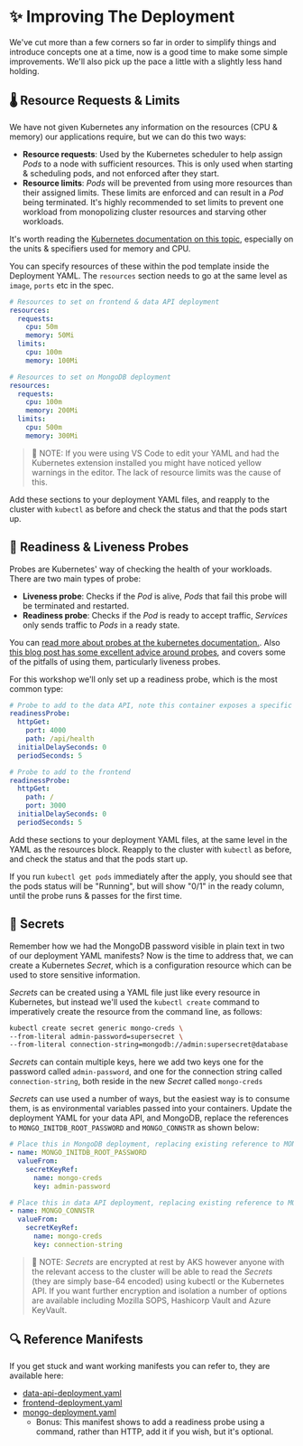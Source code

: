 # ✨ Improving The Deployment

We've cut more than a few corners so far in order to simplify things and introduce concepts one at a time, now is a good time to make some simple improvements. We'll also pick up the pace a little with a slightly less hand holding.

## 🌡️ Resource Requests & Limits

We have not given Kubernetes any information on the resources (CPU & memory) our applications require, but we can do this two ways:

- **Resource requests**: Used by the Kubernetes scheduler to help assign _Pods_ to a node with sufficient resources. This is only used when starting & scheduling pods, and not enforced after they start.
- **Resource limits**: _Pods_ will be prevented from using more resources than their assigned limits. These limits are enforced and can result in a _Pod_ being terminated. It's highly recommended to set limits to prevent one workload from monopolizing cluster resources and starving other workloads.

It's worth reading the [Kubernetes documentation on this topic](https://kubernetes.io/docs/concepts/configuration/manage-resources-containers/), especially on the units & specifiers used for memory and CPU.

You can specify resources of these within the pod template inside the Deployment YAML. The `resources` section needs to go at the same level as `image`, `ports` etc in the spec.

```yaml
# Resources to set on frontend & data API deployment
resources:
  requests:
    cpu: 50m
    memory: 50Mi
  limits:
    cpu: 100m
    memory: 100Mi
```

```yaml
# Resources to set on MongoDB deployment
resources:
  requests:
    cpu: 100m
    memory: 200Mi
  limits:
    cpu: 500m
    memory: 300Mi
```

> 📝 NOTE: If you were using VS Code to edit your YAML and had the Kubernetes extension installed you might have noticed yellow warnings in the editor. The lack of resource limits was the cause of this.

Add these sections to your deployment YAML files, and reapply to the cluster with `kubectl` as before and check the status and that the pods start up.

## 💓 Readiness & Liveness Probes

Probes are Kubernetes' way of checking the health of your workloads. There are two main types of probe:

- **Liveness probe**: Checks if the _Pod_ is alive, _Pods_ that fail this probe will be terminated and restarted.
- **Readiness probe**: Checks if the _Pod_ is ready to accept traffic, _Services_ only sends traffic to _Pods_ in a ready state.

You can [read more about probes at the kubernetes documentation.](https://kubernetes.io/docs/tasks/configure-pod-container/configure-liveness-readiness-startup-probes/). Also [this blog post has some excellent advice around probes](https://srcco.de/posts/kubernetes-liveness-probes-are-dangerous.html), and covers some of the pitfalls of using them, particularly liveness probes.

For this workshop we'll only set up a readiness probe, which is the most common type:

```yaml
# Probe to add to the data API, note this container exposes a specific health endpoint
readinessProbe:
  httpGet:
    port: 4000
    path: /api/health
  initialDelaySeconds: 0
  periodSeconds: 5
```

```yaml
# Probe to add to the frontend
readinessProbe:
  httpGet:
    path: /
    port: 3000
  initialDelaySeconds: 0
  periodSeconds: 5
```

Add these sections to your deployment YAML files, at the same level in the YAML as the resources block. Reapply to the cluster with `kubectl` as before, and check the status and that the pods start up.

If you run `kubectl get pods` immediately after the apply, you should see that the pods status will be "Running", but will show "0/1" in the ready column, until the probe runs & passes for the first time.

## 🔐 Secrets

Remember how we had the MongoDB password visible in plain text in two of our deployment YAML manifests? Now is the time to address that, we can create a Kubernetes _Secret_, which is a configuration resource which can be used to store sensitive information.

_Secrets_ can be created using a YAML file just like every resource in Kubernetes, but instead we'll used the `kubectl create` command to imperatively create the resource from the command line, as follows:

```bash
kubectl create secret generic mongo-creds \
--from-literal admin-password=supersecret \
--from-literal connection-string=mongodb://admin:supersecret@database
```

_Secrets_ can contain multiple keys, here we add two keys one for the password called `admin-password`, and one for the connection string called `connection-string`, both reside in the new _Secret_ called `mongo-creds`

_Secrets_ can use used a number of ways, but the easiest way is to consume them, is as environmental variables passed into your containers. Update the deployment YAML for your data API, and MongoDB, replace the references to `MONGO_INITDB_ROOT_PASSWORD` and `MONGO_CONNSTR` as shown below:

```yaml
# Place this in MongoDB deployment, replacing existing reference to MONGO_INITDB_ROOT_PASSWORD
- name: MONGO_INITDB_ROOT_PASSWORD
  valueFrom:
    secretKeyRef:
      name: mongo-creds
      key: admin-password
```

```yaml
# Place this in data API deployment, replacing existing reference to MONGO_CONNSTR
- name: MONGO_CONNSTR
  valueFrom:
    secretKeyRef:
      name: mongo-creds
      key: connection-string
```

> 📝 NOTE: _Secrets_ are encrypted at rest by AKS however anyone with the relevant access to the cluster will be able to read the _Secrets_ (they are simply base-64 encoded) using kubectl or the Kubernetes API. If you want further encryption and isolation a number of options are available including Mozilla SOPS, Hashicorp Vault and Azure KeyVault.

## 🔍 Reference Manifests

If you get stuck and want working manifests you can refer to, they are available here:

- [data-api-deployment.yaml](https://raw.githubusercontent.com/benc-uk/kube-workshop/main/07-improvements/data-api-deployment.yaml)
- [frontend-deployment.yaml](https://raw.githubusercontent.com/benc-uk/kube-workshop/main/07-improvements/frontend-deployment.yaml)
- [mongo-deployment.yaml](https://raw.githubusercontent.com/benc-uk/kube-workshop/main/07-improvements/mongo-deployment.yaml)
  - Bonus: This manifest shows to add a readiness probe using a command, rather than HTTP, add it if you wish, but it's optional.
